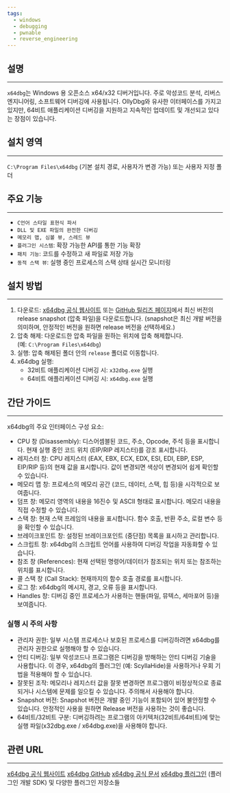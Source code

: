 ```yaml
---
tags:
  - windows
  - debugging
  - pwnable
  - reverse_engineering
---
```

## 설명
---
`x64dbg`는 Windows 용 오픈소스 x64/x32 디버거입니다. 주로 악성코드 분석, 리버스 엔지니어링, 소프트웨어 디버깅에 사용됩니다. OllyDbg와 유사한 이터페이스를 가지고 있지만, 64비트 애플리케이션 디버깅을 지원하고 지속적인 업데이트 및 개선되고 있다는 장점이 있습니다.

## 설치 영역
---
`C:\Program Files\x64dbg` (기본 설치 경로, 사용자가 변경 가능) 또는 사용자 지정 폴더

## 주요 기능
---
- `C언어 스타일 표현식 파서`
- `DLL 및 EXE 파일의 완전한 디버깅`
- `메모리 맵, 심볼 뷰, 스레드 뷰`
- `플러그인 시스템`: 확장 가능한 API를 통한 기능 확장
- `패치 기능`: 코드를 수정하고 새 파일로 저장 가능
- `동적 스택 뷰`: 실행 중인 프로세스의 스택 상태 실시간 모니터링

## 설치 방법
---
1. 다운로드: [x64dbg 공식 웹사이트](https://x64dbg.com/) 또는 [GitHub 릴리즈 페이지](https://github.com/x64dbg/x64dbg/releases)에서 최신 버전의 release snapshot (압축 파일)을 다운로드합니다. (snapshot은 최신 개발 버전을 의미하며, 안정적인 버전을 원하면 release 버전을 선택하세요.)
2. 압축 해제: 다운로드한 압축 파일을 원하는 위치에 압축 해제합니다. (예: `C:\Program Files\x64dbg`)
3. 실행: 압축 해제된 폴더 안의 `release` 폴더로 이동합니다.
4. x64dbg 실행:
    - 32비트 애플리케이션 디버깅 시: `x32dbg.exe` 실행
    - 64비트 애플리케이션 디버깅 시: `x64dbg.exe` 실행

## 간단 가이드
---
<!--화면 캡쳐 첨부-->
x64dbg의 주요 인터페이스 구성 요소:
- CPU 창 (Disassembly): 디스어셈블된 코드, 주소, Opcode, 주석 등을 표시합니다. 현재 실행 중인 코드 위치 (EIP/RIP 레지스터)를 강조 표시합니다.
- 레지스터 창: CPU 레지스터 (EAX, EBX, ECX, EDX, ESI, EDI, EBP, ESP, EIP/RIP 등)의 현재 값을 표시합니다. 값이 변경되면 색상이 변경되어 쉽게 확인할 수 있습니다.
- 메모리 맵 창: 프로세스의 메모리 공간 (코드, 데이터, 스택, 힙 등)을 시각적으로 보여줍니다.
- 덤프 창: 메모리 영역의 내용을 16진수 및 ASCII 형태로 표시합니다. 메모리 내용을 직접 수정할 수 있습니다.
- 스택 창: 현재 스택 프레임의 내용을 표시합니다. 함수 호출, 반환 주소, 로컬 변수 등을 확인할 수 있습니다.
- 브레이크포인트 창: 설정된 브레이크포인트 (중단점) 목록을 표시하고 관리합니다.
- 스크립트 창: x64dbg의 스크립트 언어를 사용하여 디버깅 작업을 자동화할 수 있습니다.
- 참조 창 (References): 현재 선택된 명령어/데이터가 참조되는 위치 또는 참조하는 위치를 표시합니다.
- 콜 스택 창 (Call Stack): 현재까지의 함수 호출 경로를 표시합니다.
- 로그 창: x64dbg의 메시지, 경고, 오류 등을 표시합니다.
- Handles 창: 디버깅 중인 프로세스가 사용하는 핸들(파일, 뮤텍스, 세마포어 등)을 보여줍니다.

### 실행 시 주의 사항
- 관리자 권한: 일부 시스템 프로세스나 보호된 프로세스를 디버깅하려면 x64dbg를 관리자 권한으로 실행해야 할 수 있습니다.
- 안티 디버깅: 일부 악성코드나 프로그램은 디버깅을 방해하는 안티 디버깅 기술을 사용합니다. 이 경우, x64dbg의 플러그인 (예: ScyllaHide)을 사용하거나 우회 기법을 적용해야 할 수 있습니다.
- 잘못된 조작: 메모리나 레지스터 값을 잘못 변경하면 프로그램이 비정상적으로 종료되거나 시스템에 문제를 일으킬 수 있습니다. 주의해서 사용해야 합니다.
- Snapshot 버전: Snapshot 버전은 개발 중인 기능이 포함되어 있어 불안정할 수 있습니다. 안정적인 사용을 원하면 Release 버전을 사용하는 것이 좋습니다.
- 64비트/32비트 구분: 디버깅하려는 프로그램의 아키텍처(32비트/64비트)에 맞는 실행 파일(x32dbg.exe / x64dbg.exe)을 사용해야 합니다.

## 관련 URL
---
[x64dbg 공식 웹사이트](https://x64dbg.com/)
[x64dbg GitHub](https://github.com/x64dbg/x64dbg)
[x64dbg 공식 문서](https://docs.x64dbg.com/)
[x64dbg 플러그인](https://github.com/x64dbg/x64dbg-plugin-sdk) (플러그인 개발 SDK) 및 다양한 플러그인 저장소들
